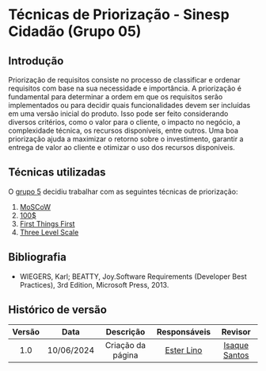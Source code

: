 # Técnicas de Priorização - Sinesp Cidadão (Grupo 05)

## Introdução

Priorização de requisitos consiste no processo de classificar e ordenar requisitos com base na sua necessidade e importância. A priorização é fundamental para determinar a ordem em que os requisitos serão implementados ou para decidir quais funcionalidades devem ser incluídas em uma versão inicial do produto. Isso pode ser feito considerando diversos critérios, como o valor para o cliente, o impacto no negócio, a complexidade técnica, os recursos disponíveis, entre outros. Uma boa priorização ajuda a maximizar o retorno sobre o investimento, garantir a entrega de valor ao cliente e otimizar o uso dos recursos disponíveis.

## Técnicas utilizadas

O [grupo 5](https://requisitos-de-software.github.io/2024.1-Sinesp_Cidadao/) decidiu trabalhar com as seguintes técnicas de priorização:
1. [MoSCoW](https://requisitos-de-software.github.io/2024.1-Sinesp_Cidadao/elicitacao/priorizacao/Moscow/)
2. [100$](https://requisitos-de-software.github.io/2024.1-Sinesp_Cidadao/elicitacao/priorizacao/100%24/)
3. [First Things First](https://requisitos-de-software.github.io/2024.1-Sinesp_Cidadao/elicitacao/priorizacao/FTF/)
4. [Three Level Scale](https://requisitos-de-software.github.io/2024.1-Sinesp_Cidadao/elicitacao/priorizacao/three_scales/)

## Bibliografia

- WIEGERS, Karl; BEATTY, Joy.Software Requirements (Developer Best Practices), 3rd Edition, Microsoft Press, 2013.

## Histórico de versão

| Versão | Data | Descrição | Responsáveis | Revisor |
| :----: | :--: | :-----------------------------------------------------: | :----------------------------------------------------------------------------------------------: | :----------------------------------------------: |
|  1.0   | 10/06/2024 | Criação da página  | [Ester Lino](https://github.com/esteerlino) | [Isaque Santos](https://github.com/IsaqueSH) |
